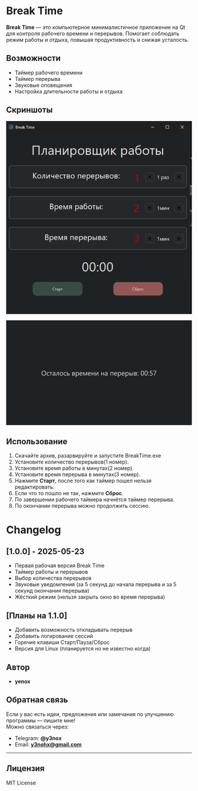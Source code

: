 # Break Time

**Break Time** — это компьютерное минималистичное приложение на Qt для контроля рабочего времени и перерывов. Помогает соблюдать режим работы и отдыха, повышая продуктивность и снижая усталость.

## Возможности

- Таймер рабочего времени  
- Таймер перерыва  
- Звуковые оповещения  
- Настройка длительности работы и отдыха  

## Скриншоты
![Главный UI](./Screenshots/MainUI.png)

![Окно Перерыва](./Screenshots/BreakWindow.png)

## Использование

1. Скачайте архив, разарвируйте и запустите BreakTime.exe
2. Установите количество перерывов(1 номер).
3. Установите время работы в минутах(2 номер).
4. Установите время перерыва в минутах(3 номер).
5. Нажмите **Старт**, после того как таймер пошел нельзя редактировать.
6. Если что то пошло не так, нажмите **Сброс**.
7. По завершении рабочего таймера начнётся таймер перерыва.
8. По окончании перерыва можно продолжить сессию.

# Changelog

## [1.0.0] - 2025-05-23
- Первая рабочая версия Break Time
- Таймер работы и перерывов
- Выбор количества перерывов
- Звуковые уведомления (за 5 секунд до начала перерыва и за 5 секунд окончания перерыва)
- Жёсткий режим (нельзя закрыть окно во время перерыва)

## [Планы на 1.1.0]
- Добавить возможность откладывать перерыв
- Добавить логирование сессий
- Горячие клавиши Старт/Пауза/Сброс 
- Версия для Linux (планируется но не известно когда)

## Автор

- **yenox**

## Обратная связь

Если у вас есть идеи, предложения или замечания по улучшению программы — пишите мне!  
Можно связаться через:

- Telegram: **@y3nox**
- Email: **y3nohx@gmail.com**
---

## Лицензия

MIT License